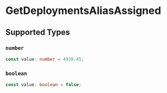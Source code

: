 # GetDeploymentsAliasAssigned


## Supported Types

### `number`

```typescript
const value: number = 4939.45;
```

### `boolean`

```typescript
const value: boolean = false;
```

